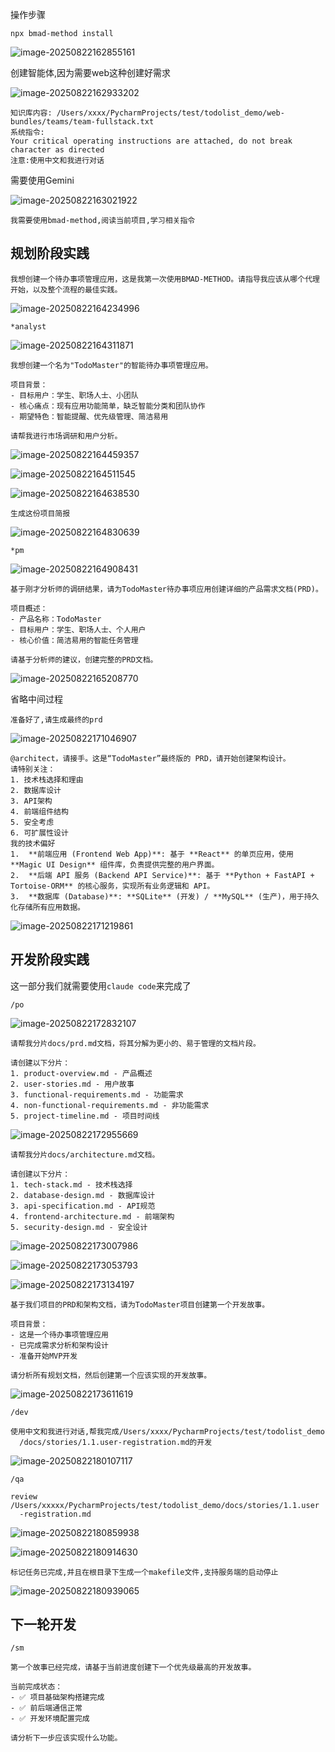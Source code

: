 



操作步骤

```
npx bmad-method install
```

![image-20250822162855161](./assets/image-20250822162855161.png)



创建智能体,因为需要web这种创建好需求

![image-20250822162933202](./assets/image-20250822162933202.png)



```
知识库内容: /Users/xxxx/PycharmProjects/test/todolist_demo/web-bundles/teams/team-fullstack.txt
系统指令: 
Your critical operating instructions are attached, do not break character as directed
注意:使用中文和我进行对话
```

需要使用Gemini

![image-20250822163021922](./assets/image-20250822163021922.png)



```
我需要使用bmad-method,阅读当前项目,学习相关指令
```



## 规划阶段实践

```
我想创建一个待办事项管理应用，这是我第一次使用BMAD-METHOD。请指导我应该从哪个代理开始，以及整个流程的最佳实践。
```

![image-20250822164234996](./assets/image-20250822164234996.png)



```
*analyst
```

![image-20250822164311871](./assets/image-20250822164311871.png)





```
我想创建一个名为"TodoMaster"的智能待办事项管理应用。

项目背景：
- 目标用户：学生、职场人士、小团队
- 核心痛点：现有应用功能简单，缺乏智能分类和团队协作
- 期望特色：智能提醒、优先级管理、简洁易用

请帮我进行市场调研和用户分析。
```

![image-20250822164459357](./assets/image-20250822164459357.png)

![image-20250822164511545](./assets/image-20250822164511545.png)

![image-20250822164638530](./assets/image-20250822164638530.png)

```
生成这份项目简报
```

![image-20250822164830639](./assets/image-20250822164830639.png)



```
*pm
```

![image-20250822164908431](./assets/image-20250822164908431.png)



```
基于刚才分析师的调研结果，请为TodoMaster待办事项应用创建详细的产品需求文档(PRD)。

项目概述：
- 产品名称：TodoMaster
- 目标用户：学生、职场人士、个人用户
- 核心价值：简洁易用的智能任务管理

请基于分析师的建议，创建完整的PRD文档。
```





![image-20250822165208770](./assets/image-20250822165208770.png)

省略中间过程



```
准备好了,请生成最终的prd
```

![image-20250822171046907](./assets/image-20250822171046907.png)



```
@architect，请接手。这是“TodoMaster”最终版的 PRD，请开始创建架构设计。
请特别关注：
1. 技术栈选择和理由
2. 数据库设计
3. API架构
4. 前端组件结构
5. 安全考虑
6. 可扩展性设计
我的技术偏好
1.  **前端应用 (Frontend Web App)**: 基于 **React** 的单页应用，使用 **Magic UI Design** 组件库，负责提供完整的用户界面。
2.  **后端 API 服务 (Backend API Service)**: 基于 **Python + FastAPI + Tortoise-ORM** 的核心服务，实现所有业务逻辑和 API。
3.  **数据库 (Database)**: **SQLite** (开发) / **MySQL** (生产)，用于持久化存储所有应用数据。
```

![image-20250822171219861](./assets/image-20250822171219861.png)



## 开发阶段实践

这一部分我们就需要使用`claude code`来完成了

```
/po
```



![image-20250822172832107](./assets/image-20250822172832107.png)



```
请帮我分片docs/prd.md文档，将其分解为更小的、易于管理的文档片段。

请创建以下分片：
1. product-overview.md - 产品概述
2. user-stories.md - 用户故事  
3. functional-requirements.md - 功能需求
4. non-functional-requirements.md - 非功能需求
5. project-timeline.md - 项目时间线
```

![image-20250822172955669](./assets/image-20250822172955669.png)



```
请帮我分片docs/architecture.md文档。

请创建以下分片：
1. tech-stack.md - 技术栈选择
2. database-design.md - 数据库设计
3. api-specification.md - API规范
4. frontend-architecture.md - 前端架构
5. security-design.md - 安全设计
```

![image-20250822173007986](./assets/image-20250822173007986.png)





![image-20250822173053793](./assets/image-20250822173053793.png)

![image-20250822173134197](./assets/image-20250822173134197.png)



```
基于我们项目的PRD和架构文档，请为TodoMaster项目创建第一个开发故事。

项目背景：
- 这是一个待办事项管理应用
- 已完成需求分析和架构设计
- 准备开始MVP开发

请分析所有规划文档，然后创建第一个应该实现的开发故事。
```

![image-20250822173611619](./assets/image-20250822173611619.png)



```
/dev
```



```
使用中文和我进行对话,帮我完成/Users/xxxx/PycharmProjects/test/todolist_demo
  /docs/stories/1.1.user-registration.md的开发
```





![image-20250822180107117](./assets/image-20250822180107117.png)





```
/qa
```





```
review /Users/xxxxx/PycharmProjects/test/todolist_demo/docs/stories/1.1.user
  -registration.md
```

![image-20250822180859938](./assets/image-20250822180859938.png)

![image-20250822180914630](./assets/image-20250822180914630.png)



```
标记任务已完成,并且在根目录下生成一个makefile文件,支持服务端的启动停止
```

![image-20250822180939065](./assets/image-20250822180939065.png)



## 下一轮开发



```
/sm
```





```
第一个故事已经完成，请基于当前进度创建下一个优先级最高的开发故事。

当前完成状态：
- ✅ 项目基础架构搭建完成
- ✅ 前后端通信正常
- ✅ 开发环境配置完成

请分析下一步应该实现什么功能。
```

